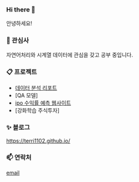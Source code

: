 ### Hi there 👋
안녕하세요! 

### 🌱 관심사
자연어처리와 시계열 데이터에 관심을 갖고 공부 중입니다. 

### 📋 프로젝트
* [데이터 분석 리포트](https://github.com/terri1102/data_analysis_portfolio)
* [QA 모델]
* [ipo 수익률 예측 웹사이트](https://github.com/terri1102/IPO_returns_predictor)
* [강화학습 주식투자]

### ✨ 블로그
https://terri1102.github.io/

### 📫 연락처

[email](terricodes@gmail.com)

<!--
**terri1102/terri1102** is a ✨ _special_ ✨ repository because its `README.md` (this file) appears on your GitHub profile.

Here are some ideas to get you started:

- 🔭 I’m currently working on ...
- 🌱 I’m currently learning ...
- 👯 I’m looking to collaborate on ...
- 🤔 I’m looking for help with ...
- 💬 Ask me about ...
- 📫 How to reach me: ...
- 😄 Pronouns: ...
- ⚡ Fun fact: ...
-->
